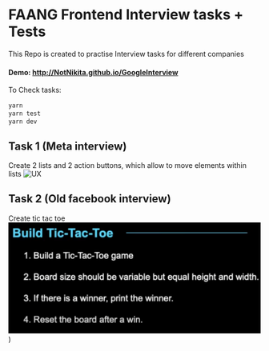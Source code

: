# FAANG Frontend Interview tasks + Tests

This Repo is created to practise Interview tasks for different companies
#### Demo: http://NotNikita.github.io/GoogleInterview

To Check tasks:
```
yarn
yarn test
yarn dev
```


## Task 1 (Meta interview)
Create 2 lists and 2 action buttons, which allow to move elements within lists
![UX](https://github.com/NotNikita/GoogleInterview/assets/47776039/0128ad50-570d-4abb-aaf1-65703373ce25)

## Task 2 (Old facebook interview)
Create tic tac toe
![UX](https://github.com/NotNikita/GoogleInterview/blob/main/src/tasks/task2/UX2.png))
